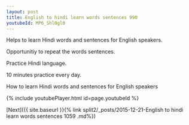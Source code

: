 ```yaml
---
layout: post
title: English to hindi learn words sentences 990 
youtubeId: MP6_Shl0gl0
---
```

 
 
Helps to learn Hindi words and sentences for English speakers.

Opportunitiy to repeat the words sentences. 

Practice Hindi language. 
 
10 minutes practice every day. 
 
How to learn Hindi words and sentences for English speakers 
 
{% include youtubePlayer.html id=page.youtubeId %}
 
 
[Next]({{ site.baseurl }}{% link  split2/_posts/2015-12-21-English to hindi learn words sentences 1059 .md%})
 
